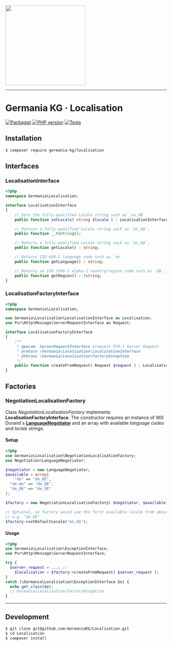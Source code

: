 <img src="https://static.germania-kg.com/logos/ga-logo-2016-web.svgz" width="250px">

------



# Germania KG · Localisation



[![Packagist](https://img.shields.io/packagist/v/germania-kg/localisation.svg?style=flat)](https://packagist.org/packages/germania-kg/localisation)
[![PHP version](https://img.shields.io/packagist/php-v/germania-kg/localisation.svg)](https://packagist.org/packages/germania-kg/localisation)
[![Tests](https://github.com/GermaniaKG/Localisation/actions/workflows/tests.yml/badge.svg)](https://github.com/GermaniaKG/Localisation/actions/workflows/tests.yml)

## Installation

```bash
$ composer require germania-kg/localisation
```



## Interfaces

### LocalisationInterface

```php
<?php
namespace Germania\Localisation;

interface LocalisationInterface 
{
    // Sets the fully-qualified Locale string such as `en_GB`.
    public function setLocale( string $locale ) : LocalisationInterface;

    // Returns a fully-qualified Locale string such as `en_GB`.
    public function __toString();

    // Returns a fully-qualified Locale string such as `en_GB`.
    public function getLocale() : string;

    // Returns ISO 639-1 language code such as `en`.
    public function getLanguage() : string;

  	// Returns an ISO 3166-1 alpha-2 country/region code such as `GB`, if possible.
    public function getRegion() : ?string;
}

```

### LocalisationFactoryInterface

```php
<?php
namespace Germania\Localisation;

use Germania\Localisation\LocalisationInterface as Localisation;
use Psr\Http\Message\ServerRequestInterface as Request;

interface LocalisationFactoryInterface
{
    /**
     * @param  ServerRequestInterface $request PSR-7 Server Request
     * @return \Germania\Localisation\LocalisationInterface
     * @throws \Germania\Localisation\FactoryException
     */  
    public function createFromRequest( Request $request ) : Localisation;
}

```



## Factories

### NegotiationLocalisationFactory

Class *NegotiationLocalisationFactory* implements **LocalisationFactoryInterface**. The constructor requires an instance of Will Durand´s [**LanguageNegotiator**](https://github.com/willdurand/Negotiation) and an array with available *language codes* and *locale strings*.

#### Setup

```php
<?php
use Germania\Localisation\NegotiationLocalisationFactory;
use Negotiation\LanguageNegotiator;

$negotiator = new LanguageNegotiator;
$available = array(
	"de" => "de_DE",
  "de-de" => "de_DE",
  "de_DE" => "de_DE"
);

$factory = new NegotiationLocalisationFactory( $negotiator, $available);

// Optional, as factory would use the first available locale from above, 
// e.g. "de_DE"
$factory->setDefaultLocale("en_US");
```

#### Usage

```php
<?php
use Germania\Localisation\ExceptionInterface;  
use Psr\Http\Message\ServerRequestInterface;

try {
  $server_request = ...; //
	$localisation = $factory->createFromRequest( $server_request );  
}
catch (\Germania\Localisation\ExceptionInterface $e) {
  echo get_class($e);
  // Germania\Localisation\FactoryException  
}
```





------



## Development

```bash
$ git clone git@github.com:GermaniaKG/Localisation.git
$ cd Localisation
$ composer install
```

